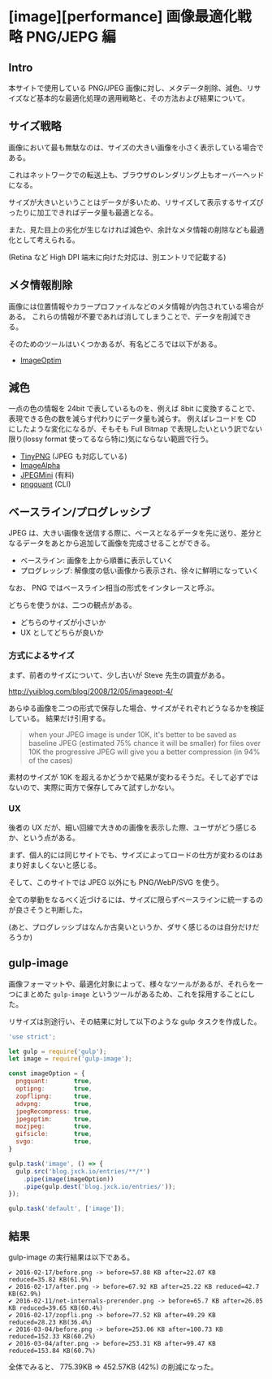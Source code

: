 # [image][performance] 画像最適化戦略 PNG/JEPG 編

## Intro

本サイトで使用している PNG/JPEG 画像に対し、メタデータ削除、減色、リサイズなど基本的な最適化処理の適用戦略と、その方法および結果について。


## サイズ戦略

画像において最も無駄なのは、サイズの大きい画像を小さく表示している場合である。

これはネットワークでの転送上も、ブラウザのレンダリング上もオーバーヘッドになる。

サイズが大きいということはデータが多いため、リサイズして表示するサイズぴったりに加工できればデータ量も最適となる。

また、見た目上の劣化が生じなければ減色や、余計なメタ情報の削除なども最適化として考えられる。

(Retina など High DPI 端末に向けた対応は、別エントリで記載する)


## メタ情報削除

画像には位置情報やカラープロファイルなどのメタ情報が内包されている場合がある。
これらの情報が不要であれば消してしまうことで、データを削減できる。

そのためのツールはいくつかあるが、有名どころでは以下がある。

- [ImageOptim](https://imageoptim.com)


## 減色

一点の色の情報を 24bit で表しているものを、例えば 8bit に変換することで、表現できる色の数を減らす代わりにデータ量も減らす。
例えばレコードを CD にしたような変化になるが、そもそも Full Bitmap で表現したいという訳でない限り(lossy format 使ってるなら特に)気にならない範囲で行う。

- [TinyPNG](https://tinypng.com/) (JPEG も対応している)
- [ImageAlpha](https://pngmini.com/)
- [JPEGMini](http://www.jpegmini.com/) (有料)
- [pngquant](http://pngquant.org/) (CLI)


## ベースライン/プログレッシブ

JPEG は、大きい画像を送信する際に、ベースとなるデータを先に送り、差分となるデータをあとから追加して画像を完成させることができる。

- ベースライン: 画像を上から順番に表示していく
- プログレッシブ: 解像度の低い画像から表示され、徐々に鮮明になっていく

なお、 PNG ではベースライン相当の形式をインタレースと呼ぶ。

どちらを使うかは、二つの観点がある。

- どちらのサイズが小さいか
- UX としてどちらが良いか


### 方式によるサイズ

まず、前者のサイズについて、少し古いが Steve 先生の調査がある。

http://yuiblog.com/blog/2008/12/05/imageopt-4/

あらゆる画像を二つの形式で保存した場合、サイズがそれぞれどうなるかを検証している。
結果だけ引用する。

> when your JPEG image is under 10K, it's better to be saved as baseline JPEG (estimated 75% chance it will be smaller)
  for files over 10K the progressive JPEG will give you a better compression (in 94% of the cases)

素材のサイズが 10K を超えるかどうかで結果が変わるそうだ。そして必ずではないので、実際に両方で保存してみて試すしかない。


### UX

後者の UX だが、細い回線で大きめの画像を表示した際、ユーザがどう感じるか、という点がある。

まず、個人的には同じサイトでも、サイズによってロードの仕方が変わるのはあまり好ましくないと感じる。

そして、このサイトでは JPEG 以外にも PNG/WebP/SVG を使う。

全ての挙動をなるべく近づけるには、サイズに限らずベースラインに統一するのが良さそうと判断した。

(あと、プログレッシブはなんか古臭いというか、ダサく感じるのは自分だけだろうか)


## gulp-image

画像フォーマットや、最適化対象によって、様々なツールがあるが、それらを一つにまとめた `gulp-image` というツールがあるため、これを採用することにした。

リサイズは別途行い、その結果に対して以下のような gulp タスクを作成した。

```js
'use strict';

let gulp = require('gulp');
let image = require('gulp-image');

const imageOption = {
  pngquant:       true,
  optipng:        true,
  zopflipng:      true,
  advpng:         true,
  jpegRecompress: true,
  jpegoptim:      true,
  mozjpeg:        true,
  gifsicle:       true,
  svgo:           true,
}

gulp.task('image', () => {
  gulp.src('blog.jxck.io/entries/**/*')
    .pipe(image(imageOption))
    .pipe(gulp.dest('blog.jxck.io/entries/'));
});

gulp.task('default', ['image']);
```

## 結果

gulp-image の実行結果は以下である。

```
✔ 2016-02-17/before.png -> before=57.88 KB after=22.07 KB reduced=35.82 KB(61.9%)
✔ 2016-02-17/after.png -> before=67.92 KB after=25.22 KB reduced=42.7 KB(62.9%)
✔ 2016-02-11/net-internals-prerender.png -> before=65.7 KB after=26.05 KB reduced=39.65 KB(60.4%)
✔ 2016-02-17/zopfli.png -> before=77.52 KB after=49.29 KB reduced=28.23 KB(36.4%)
✔ 2016-03-04/before.png -> before=253.06 KB after=100.73 KB reduced=152.33 KB(60.2%)
✔ 2016-03-04/after.png -> before=253.31 KB after=99.47 KB reduced=153.84 KB(60.7%)
```

全体でみると、 775.39KB => 452.57KB (42%) の削減になった。
